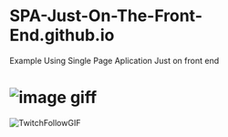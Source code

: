 # SPA-Just-On-The-Front-End.github.io
Example Using Single Page Aplication Just on front end 

# ![image giff ](https://github.com/ThiagoMassenoMaciel/SPA-Just-On-The-Front-End.github.io/blob/main/Funcionalidade-SPA-b%C3%A1sico.gif)
![TwitchFollowGIF](https://github.com/ThiagoMassenoMaciel/SPA-Just-On-The-Front-End.github.io/assets/107934374/0135338e-8232-4c0a-a888-ad91a546eb1c)

